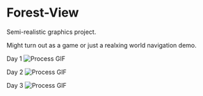 # Forest-View
Semi-realistic graphics project.

Might turn out as a game or just a realxing world navigation demo.

Day 1
![Process GIF](https://media.giphy.com/media/h46HqwCQzE2Kw9Sx7j/giphy.gif "Day 1")

Day 2
![Process GIF](https://media.giphy.com/media/llCZZBIfzq2jIoqs1P/giphy.gif "Day 2")

Day 3
![Process GIF](https://media.giphy.com/media/M9HgKK7c8fNVrEIKWz/giphy.gif "Day 3")
